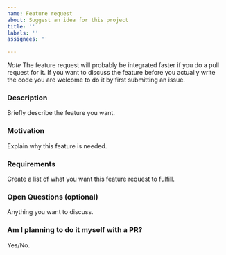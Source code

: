 ```yaml
---
name: Feature request
about: Suggest an idea for this project
title: ''
labels: ''
assignees: ''

---
```


*Note*
The feature request will probably be integrated faster if you do a pull request for it.
If you want to discuss the feature before you actually write the code you are welcome to do it by first submitting an issue.

### Description
Briefly describe the feature you want.

### Motivation
Explain why this feature is needed.

### Requirements
Create a list of what you want this feature request to fulfill.

### Open Questions (optional)
Anything you want to discuss.

### Am I planning to do it myself with a PR?
Yes/No.
